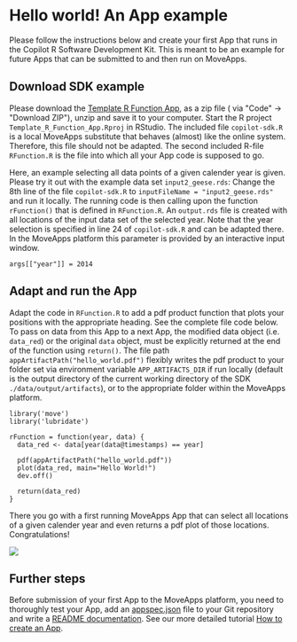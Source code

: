 # Hello world! An App example

Please follow the instructions below and create your first App that runs in the Copilot R Software Development Kit. This is meant to be an example for future Apps that can be submitted to and then run on MoveApps.

## Download SDK example

Please download the [Template R Function App](https://github.com/movestore/Template_R_Function_App ':ignore'), as a zip file ( via "Code" -> "Download ZIP"), unzip and save it to your computer. Start the R project `Template_R_Function_App.Rproj` in RStudio. The included file `copilot-sdk.R` is a local MoveApps substitute that behaves (almost) like the online system. Therefore, this file should not be adapted. The second included R-file `RFunction.R` is the file into which all your App code is supposed to go.

Here, an example selecting all data points of a given calender year is given. Please try it out with the example data set `input2_geese.rds`: Change the 8th line of the file `copilot-sdk.R` to `inputFileName = "input2_geese.rds"` and run it locally. The running code is then calling upon the function `rFunction()` that is defined in `RFunction.R`. An `output.rds` file is created with all locations of the input data set of the selected year. Note that the year selection is specified in line 24 of `copilot-sdk.R` and can be adapted there. In the MoveApps platform this parameter is provided by an interactive input window.

```
args[["year"]] = 2014
```

## Adapt and run the App

Adapt the code in `RFunction.R` to add a pdf product function that plots your positions with the appropriate heading. See the complete file code below. To pass on data from this App to a next App, the modified data object (i.e. `data_red`) or the original `data` object, must be explicitly returned at the end of the function using `return()`. The file path `appArtifactPath("hello_world.pdf")` flexibly writes the pdf product to your folder set via environment variable `APP_ARTIFACTS_DIR` if run locally (default is the output directory of the current working directory of the SDK `./data/output/artifacts`), or to the appropriate folder within the MoveApps platform.


```
library('move')
library('lubridate')

rFunction = function(year, data) {
  data_red <- data[year(data@timestamps) == year]
  
  pdf(appArtifactPath("hello_world.pdf"))
  plot(data_red, main="Hello World!")
  dev.off()
  
  return(data_red)
}
```

There you go with a first running MoveApps App that can select all locations of a given calender year and even returns a pdf plot of those locations. Congratulations!

![](../files/hello_world_pdf.png)


## Further steps

Before submission of your first App to the MoveApps platform, you need to thoroughly test your App, add an [appspec.json](appspec.md) file to your Git repository and write a [README documentation](README_file_description.md). See our more detailed tutorial [How to create an App](create_app.md).